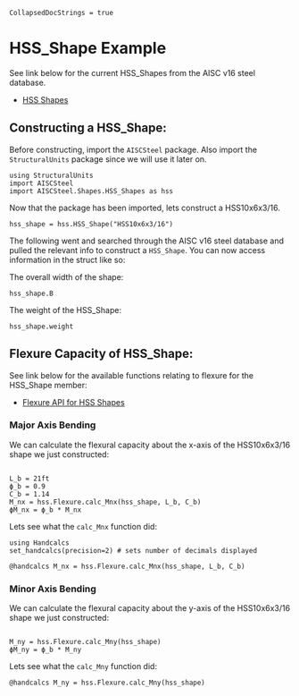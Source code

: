 ```@meta
CollapsedDocStrings = true
```

# HSS_Shape Example

See link below for the current HSS_Shapes from the AISC v16 steel database.

- [HSS Shapes](@ref)

## Constructing a HSS_Shape:

Before constructing, import the `AISCSteel` package. Also import the `StructuralUnits` package since we will use it later on.

```@example hss_shape
using StructuralUnits
import AISCSteel
import AISCSteel.Shapes.HSS_Shapes as hss
```

Now that the package has been imported, lets construct a HSS10x6x3/16.

``` @example hss_shape
hss_shape = hss.HSS_Shape("HSS10x6x3/16")
```

The following went and searched through the AISC v16 steel database and pulled the relevant info to construct a `HSS_Shape`. You can now access information in the struct like so:

The overall width of the shape:

``` @example hss_shape
hss_shape.B
```

The weight of the HSS_Shape:

``` @example hss_shape
hss_shape.weight
```

## Flexure Capacity of HSS_Shape:

See link below for the available functions relating to flexure for the HSS_Shape member:

- [Flexure API for HSS Shapes](@ref)

### Major Axis Bending

We can calculate the flexural capacity about the x-axis of the HSS10x6x3/16 shape we just constructed:

```@example hss_shape

L_b = 21ft
ϕ_b = 0.9
C_b = 1.14
M_nx = hss.Flexure.calc_Mnx(hss_shape, L_b, C_b)
ϕM_nx = ϕ_b * M_nx
```

Lets see what the `calc_Mnx` function did:

```@example hss_shape
using Handcalcs
set_handcalcs(precision=2) # sets number of decimals displayed

@handcalcs M_nx = hss.Flexure.calc_Mnx(hss_shape, L_b, C_b)
```

### Minor Axis Bending

We can calculate the flexural capacity about the y-axis of the HSS10x6x3/16 shape we just constructed:

```@example hss_shape

M_ny = hss.Flexure.calc_Mny(hss_shape)
ϕM_ny = ϕ_b * M_ny
```

Lets see what the `calc_Mny` function did:

```@example hss_shape
@handcalcs M_ny = hss.Flexure.calc_Mny(hss_shape)
```
